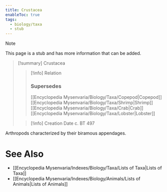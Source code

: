 ```yaml
---
title: Crustacea
enableToc: true
tags:
  - biology/taxa
  - stub
---
```


> [!note]
> This page is a stub and has more information that can be added.

> [!summary] Crustacea
> > [!info] Relation
> > ### Supersedes 
> > [[Encyclopedia Mysenvaria/Biology/Taxa/Copepod|Copepod]]
> > [[Encyclopedia Mysenvaria/Biology/Taxa/Shrimp|Shrimp]]
> > [[Encyclopedia Mysenvaria/Biology/Taxa/Crab|Crab]]
> > [[Encyclopedia Mysenvaria/Biology/Taxa/Lobster|Lobster]]
>
> > [!info] Creation Date
> > c. BT 497

Arthropods characterized by their biramous appendages.

# See Also
- [[Encyclopedia Mysenvaria/Indexes/Biology/Taxa/Lists of Taxa|Lists of Taxa]]
- [[Encyclopedia Mysenvaria/Indexes/Biology/Animals/Lists of Animals|Lists of Animals]]
